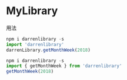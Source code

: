 # MyLibrary
用法
```javascript
npm i darrenlibrary -s
import 'darrenlibrary'
darrenLibrary.getMonthWeek(2018)
```
```javascript
npm i darrenlibrary -s
import { getMonthWeek } from 'darrenlibrary'
getMonthWeek(2018)
```
